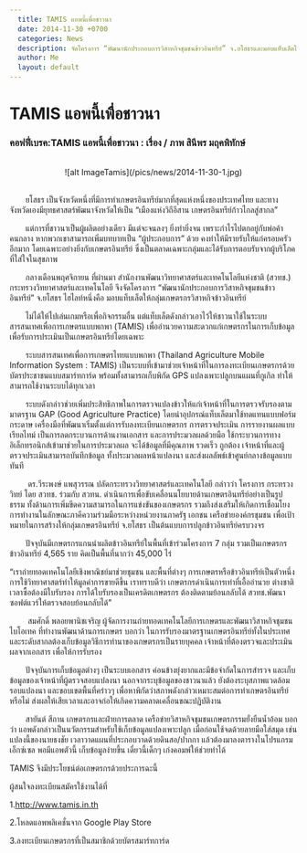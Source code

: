 ```yaml
---
  title: TAMIS แอพนี้เพื่อชาวนา
  date: 2014-11-30 +0700		  
  categories: News		
  description: จัดโครงการ “พัฒนานักประกอบการวิสาหกิจชุมชนข้าวอินทรีย์” จ.ยโสธรและมอบแท็บเล็ตให้กลุ่มเกษตรกรวิสาหกิจข้าวอินทรีย์
  author: Me		 
  layout: default
---
```

# TAMIS แอพนี้เพื่อชาวนา

### คอฟฟี่เบรค:TAMIS แอพนี้เพื่อชาวนา : เรื่อง / ภาพ  สินีพร มฤคพิทักษ์
<br>
<div style="text-align:center" markdown="1">
![alt ImageTamis](/pics/news/2014-11-30-1.jpg)
</div>

<br>
<p> &emsp;&emsp;ยโสธร เป็นจังหวัดหนึ่งที่มีการทำเกษตรอินทรีย์มากที่สุดแห่งหนึ่งของประเทศไทย และทางจังหวัดเองมียุทธศาสตร์พัฒนาจังหวัดให้เป็น “เมืองแห่งวิถีอีสาน เกษตรอินทรีย์ก้าวไกลสู่สากล” </p>

<p> &emsp;&emsp;แต่การที่ชาวนาเป็นผู้ผลิตอย่างเดียว มีแต่จะจนลงๆ ยิ่งทำยิ่งจน เพราะกำไรไปตกอยู่กับพ่อค้าคนกลาง หากพวกเขาสามารถเพิ่มบทบาทเป็น “ผู้ประกอบการ” ด้วย คงทำให้มีรายรับให้แก่ครอบครัวอีกมาก โดยเฉพาะอย่างยิ่งกับเกษตรอินทรีย์ ซึ่งเป็นตลาดเฉพาะกลุ่มและได้รับการตอบรับจากผู้บริโภคที่ใส่ใจในสุขภาพ </p>  

<p> &emsp;&emsp;กลางเดือนพฤศจิกายน ที่ผ่านมา สำนักงานพัฒนาวิทยาศาสตร์และเทคโนโลยีแห่งชาติ (สวทช.) กระทรวงวิทยาศาสตร์และเทคโนโลยี จึงจัดโครงการ “พัฒนานักประกอบการวิสาหกิจชุมชนข้าวอินทรีย์” จ.ยโสธร ไฮไลท์หนึ่งคือ มอบแท็บเล็ตให้กลุ่มเกษตรกรวิสาหกิจข้าวอินทรีย์ </p>

<p> &emsp;&emsp;ไม่ได้ให้ไปเล่นเกมหรือเพื่อกิจกรรมอื่น แต่แท็บเล็ตดังกล่าวเอาไว้ให้ชาวนาใช้ในระบบสารสนเทศเพื่อการเกษตรแบบพกพา (TAMIS) เพื่ออำนวยความสะดวกแก่เกษตรกรในการเก็บข้อมูลเพื่อรับการประเมินเป็นเกษตรอินทรีย์โดยเฉพาะ</p>

<p> &emsp;&emsp;ระบบสารสนเทศเพื่อการเกษตรไทยแบบพกพา (Thailand Agriculture Mobile Information System : TAMIS) เป็นระบบที่เข้ามาช่วยเจ้าหน้าที่ในการลงทะเบียนเกษตรกรด้วยบัตรประชาชนแบบสมาร์ทการ์ด พร้อมทั้งสามารถเก็บพิกัด GPS แปลงเพาะปลูกบนแผนที่กูเกิล ทำให้สามารถใช้งานระบบได้ทุกเวลา </p>

<p> &emsp;&emsp;ระบบดังกล่าวช่วยเพิ่มประสิทธิภาพในการตรวจแปลงข้าวให้แก่เจ้าหน้าที่ในการตรวจรับรองตามมาตรฐาน GAP (Good Agriculture Practice) โดยนำอุปกรณ์แท็บเล็ตมาใช้ทดแทนแบบฟอร์มกระดาษ เครื่องมือที่พัฒนาเริ่มตั้งแต่การรับลงทะเบียนเกษตรกร การตรวจประเมิน การรายงานผลแบบเรียลไทม์ เป็นการลดกระบวนการด้านงานเอกสาร และการประมวลผลด้วยมือ ใช้กระบวนการทางอิเล็กทรอนิกส์เข้ามาช่วยในการประมวลผล จะได้ข้อมูลที่มีคุณภาพ รวดเร็ว ถูกต้อง เจ้าหน้าที่และผู้ตรวจประเมินสามารถบันทึกข้อมูล ทั้งประมวลผลหน้าแปลงนา และส่งผลลัพธ์เข้าศูนย์กลางข้อมูลแบบทันที</p>

<p>&emsp;&emsp; ดร.วีระพงษ์ แพสุวรรณ ปลัดกระทรวงวิทยาศาสตร์และเทคโนโลยี กล่าวว่า โครงการ กระทรวงวิทย์ โดย สวทช. ร่วมกับ สวทน. ดำเนินการเพื่อขับเคลื่อนนโยบายด้านเกษตรอินทรีย์อย่างเป็นรูปธรรม ทั้งด้านการเพิ่มขีดความสามารถในการแข่งขันของเกษตรกร รวมถึงส่งเสริมให้เกิดการเชื่อมโยงการทำงานในลักษณะภาคีความร่วมมือระหว่างหน่วยงานภาครัฐ เอกชน เครือข่ายองค์กรชุมชน เพื่อเป้าหมายในการสร้างให้กลุ่มเกษตรอินทรีย์ จ.ยโสธร เป็นต้นแบบการปลูกข้าวอินทรีย์ครบวงจร </p>

<p>&emsp;&emsp;ปัจจุบันมีเกษตรกรแกนนำผลิตข้าวอินทรีย์ในพื้นที่เข้าร่วมโครงการ 7 กลุ่ม รวมเป็นเกษตรกรข้าวอินทรีย์ 4,565 ราย คิดเป็นพื้นที่นากว่า 45,000 ไร่   

“เราถ่ายทอดเทคโนโลยีเชิงพาณิชย์มาช่วยชุมชน และพื้นที่ต่างๆ การเกษตรหรือข้าวอินทรีย์เป็นตัวหนึ่ง การใช้วิทยาศาสตร์ทำให้มูลค่าการขายดีขึ้น เราทราบดีว่า เกษตรกรดำเนินการเท่าที่เอื้ออำนวย ต่างชาติเวลาซื้อต้องมีใบรับรอง การได้ใบรับรองเป็นเครดิตเกษตรกร ต้องติดตามย้อนกลับได้ สวทช.พัฒนาซอฟต์แวร์ให้ตรวจสอบย้อนกลับได้” </p>

<p>&emsp;&emsp; สมศักดิ์ พลอยพานิชเจริญ ผู้จัดการงานถ่ายทอดเทคโนโลยีการเกษตรและพัฒนาวิสาหกิจชุมชน ไบโอเทค ที่ทำงานพัฒนาด้านการเกษตร บอกว่า ในการรับรองมาตรฐานเกษตรอินทรีย์ทั้งในประเทศและระดับสากลต้องเก็บข้อมูลวิธีการทำนาของเกษตรกรเป็นรายบุคคล เจ้าหน้าที่ต้องตรวจและประเมินผลจากเอกสาร เพื่อให้การรับรอง </p>

<p>&emsp;&emsp;ปัจจุบันการเก็บข้อมูลต่างๆ เป็นระบบเอกสาร ค่อนข้างยุ่งยากและมีข้อจำกัดในการสำรวจ และเก็บข้อมูลของเจ้าหน้าที่ผู้ตรวจสอบแปลงนา นอกจากระบุข้อมูลของชาวนาแล้ว ยังต้องระบุสภาพแวดล้อมรอบแปลงนา และขอบเขตพื้นที่คร่าวๆ เพื่อหาพิกัดว่าสภาพดังกล่าวเหมาะสมต่อการทำเกษตรอินทรีย์หรือไม่ ส่งผลให้เสียเวลาและอาจก่อให้เกิดความคลาดเคลื่อนขณะปฏิบัติงาน </p>

<p>&emsp;&emsp;สายันต์ สีถาน เกษตรกรและฝ่ายการตลาด เครือข่ายวิสาหกิจชุมชนเกษตรกรรมยั่งยืนน้ำอ้อม บอกว่า แอพดังกล่าวเป็นนวัตกรรมสำหรับใช้เก็บข้อมูลแปลงเพาะปลูก เมื่อก่อนใช้จดด้วยลายมือใส่สมุด เช่น แปลงนี้ของนายธงชัย เวลาวาดแผนที่ประกอบวาดด้วยดินสอ/ปากกา แล้วต้องมาลงตารางในโปรแกรมเอ็กซ์เซล พอมีแอพตัวนี้ เก็บข้อมูลง่ายขึ้น เดี๋ยวนี้เด็กๆ เก่งคอมพ์ให้ช่วยทำได้ </p>

<p> TAMIS จึงมีประโยชน์ต่อเกษตรกรด้วยประการฉะนี้ </p>
<p>ผู้สนใจลงทะเบียนสมัครใช้งานได้ที่ </p>

<p> 1.<a href="http://www.tamis.in.th" target="blank">http://www.tamis.in.th</a> </p>
<p> 2.โหลดแอพพลิเคชั่นจาก Google Play Store </p>
<p> 3.ลงทะเบียนเกษตรกรที่เป็นสมาชิกด้วยบัตรสมาร์ทการ์ด</p><br>
